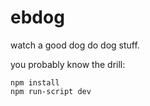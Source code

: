# ebdog
watch a good dog do dog stuff.

you probably know the drill:

```
npm install
npm run-script dev
```
